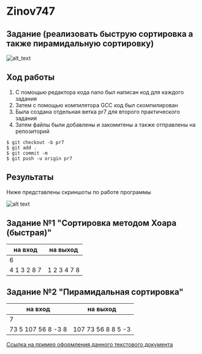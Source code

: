# Zinov747

## Задание (реализовать быструю сортировка а также пирамидальную сортировку)
![alt_text](https://i.ibb.co/NTGLfN6/2.png)
## Ход работы
1. С помощью редактора кода nano был написан код для каждого задания
2. Затем с помощью компилятора GCC код был скомпилирован
3. Была создана отдельная ветка pr7 для второго практического задания
4. Затем файлы были добавлены и закомитены а также отправлены на репозиторий
```
$ git checkout -b pr7
$ git add .
$ git commit -m
$ git push -u origin pr7
```
## Результаты
Ниже представлены скриншоты по работе программы

![alt text](https://pp.userapi.com/c855220/v855220136/2220d/qW1xoc0M3n0.jpg)

## Задание №1 "Сортировка методом Хоара (быстрая)"

| на вход        |  на выход     | 
| -------------- |:-------------:| 
| 6              |               |
| 4 1 3 2 8 7    |1 2 3 4 7 8    | 

## Задание №2 "Пирамидальная сортировка"

| на вход          |  на выход         | 
| -----------------|:-----------------:| 
| 7                |                   |
|73 5 107 56 8 -3 8|107 73 56 8 8 5 -3 |

[Ссылка на пример оформления данного текстового документа](https://github.com/adam-p/markdown-here/wiki/Markdown-Cheatsheet)

